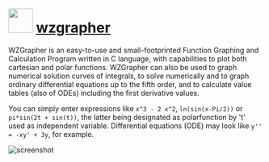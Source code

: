 # <img src="https://cdn.jsdelivr.net/gh/majkinetor/chocolatey/wzgrapher/icon.png" width="48" height="48"/> [wzgrapher](https://chocolatey.org/packages/wzgrapher)

WZGrapher is an easy-to-use and small-footprinted Function Graphing and Calculation Program written in C language, with capabilities to plot both cartesian and polar functions. WZGrapher can also be used to graph numerical solution curves of integrals, to solve numerically and to graph ordinary differential equations up to the fifth order, and to calculate value tables (also of ODEs) including the first derivative values. 

You can simply enter expressions like `x^3 - 2 x^2`,  `ln(sin(x-Pi/2))` or `pi*sin(2t + sin(t))`, the latter being designated as polarfunction by 't' used as independent variable. Differential equations (ODE) may look like `y'' = -xy' + 3y`, for example.

![screenshot](https://cdn.rawgit.com/majkinetor/chocolatey/master/wzgrapher/screenshot.png)


